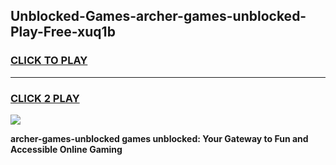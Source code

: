 
## Unblocked-Games-archer-games-unblocked-Play-Free-xuq1b
<h3>
<a href="https://premium76.site?title=archer-games-unblocked&ref=22A">CLICK TO PLAY</a></h3>
<hr>

<h3>
<a href="https://premium76.site?title=archer-games-unblocked&ref=22A">CLICK 2 PLAY</a>
  
</h3>

<a href="https://premium76.site?title=archer-games-unblocked&ref=22A"><img src="https://clearcache.store/games.png"></a>


**archer-games-unblocked games unblocked: Your Gateway to Fun and Accessible Online Gaming**
